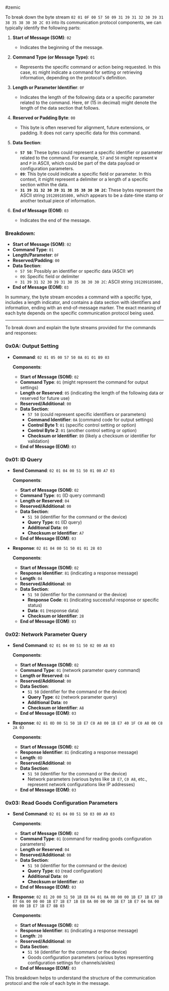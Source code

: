 #zemic

To break down the byte stream `02 01 0F 00 57 50 09 31 39 31 32 30 39 31 38 35 38 30 30 2C 03` into its communication protocol components, we can typically identify the following parts:

1. **Start of Message (SOM)**: `02`
   - Indicates the beginning of the message.

2. **Command Type (or Message Type)**: `01`
   - Represents the specific command or action being requested. In this case, `01` might indicate a command for setting or retrieving information, depending on the protocol's definition.

3. **Length or Parameter Identifier**: `0F`
   - Indicates the length of the following data or a specific parameter related to the command. Here, `0F` (15 in decimal) might denote the length of the data section that follows.

4. **Reserved or Padding Byte**: `00`
   - This byte is often reserved for alignment, future extensions, or padding. It does not carry specific data for this command.

5. **Data Section**:
   - **`57 50`**: These bytes could represent a specific identifier or parameter related to the command. For example, `57` and `50` might represent `W` and `P` in ASCII, which could be part of the data payload or configuration parameters.
   - **`09`**: This byte could indicate a specific field or parameter. In this context, it might represent a delimiter or a length of a specific section within the data.
   - **`31 39 31 32 30 39 31 38 35 38 30 30 2C`**: These bytes represent the ASCII string `191209185800,` which appears to be a date-time stamp or another textual piece of information.
   
6. **End of Message (EOM)**: `03`
   - Indicates the end of the message.

### Breakdown:

- **Start of Message (SOM)**: `02`
- **Command Type**: `01`
- **Length/Parameter**: `0F`
- **Reserved/Padding**: `00`
- **Data Section**:
  - `57 50`: Possibly an identifier or specific data (ASCII: `WP`)
  - `09`: Specific field or delimiter
  - `31 39 31 32 30 39 31 38 35 38 30 30 2C`: ASCII string `191209185800,`
- **End of Message (EOM)**: `03`

In summary, the byte stream encodes a command with a specific type, includes a length indicator, and contains a data section with identifiers and information, ending with an end-of-message marker. The exact meaning of each byte depends on the specific communication protocol being used.




















----------------------


To break down and explain the byte streams provided for the commands and responses:

### 0x0A: Output Setting

- **Command**: `02 01 05 00 57 50 0A 01 01 B9 03`

  **Components**:
  - **Start of Message (SOM)**: `02`
  - **Command Type**: `01` (might represent the command for output settings)
  - **Length or Reserved**: `05` (indicating the length of the following data or reserved for future use)
  - **Reserved/Additional**: `00`
  - **Data Section**:
    - `57 50` (could represent specific identifiers or parameters)
    - **Command Identifier**: `0A` (command code for output settings)
    - **Control Byte 1**: `01` (specific control setting or option)
    - **Control Byte 2**: `01` (another control setting or option)
    - **Checksum or Identifier**: `B9` (likely a checksum or identifier for validation)
  - **End of Message (EOM)**: `03`

### 0x01: ID Query

- **Send Command**: `02 01 04 00 51 50 01 00 A7 03`

  **Components**:
  - **Start of Message (SOM)**: `02`
  - **Command Type**: `01` (ID query command)
  - **Length or Reserved**: `04`
  - **Reserved/Additional**: `00`
  - **Data Section**:
    - `51 50` (identifier for the command or the device)
    - **Query Type**: `01` (ID query)
    - **Additional Data**: `00`
    - **Checksum or Identifier**: `A7`
  - **End of Message (EOM)**: `03`

- **Response**: `02 81 04 00 51 50 01 01 28 03`

  **Components**:
  - **Start of Message (SOM)**: `02`
  - **Response Identifier**: `81` (indicating a response message)
  - **Length**: `04`
  - **Reserved/Additional**: `00`
  - **Data Section**:
    - `51 50` (identifier for the command or the device)
    - **Response Code**: `01` (indicating successful response or specific status)
    - **Data**: `01` (response data)
    - **Checksum or Identifier**: `28`
  - **End of Message (EOM)**: `03`

### 0x02: Network Parameter Query

- **Send Command**: `02 01 04 00 51 50 02 00 A8 03`

  **Components**:
  - **Start of Message (SOM)**: `02`
  - **Command Type**: `01` (network parameter query command)
  - **Length or Reserved**: `04`
  - **Reserved/Additional**: `00`
  - **Data Section**:
    - `51 50` (identifier for the command or the device)
    - **Query Type**: `02` (network parameter query)
    - **Additional Data**: `00`
    - **Checksum or Identifier**: `A8`
  - **End of Message (EOM)**: `03`

- **Response**: `02 81 0D 00 51 50 1B E7 C0 A8 00 1B E7 40 1F C0 A8 00 C8 2A 03`

  **Components**:
  - **Start of Message (SOM)**: `02`
  - **Response Identifier**: `81` (indicating a response message)
  - **Length**: `0D`
  - **Reserved/Additional**: `00`
  - **Data Section**:
    - `51 50` (identifier for the command or the device)
    - Network parameters (various bytes like `1B E7`, `C0 A8`, etc., represent network configurations like IP addresses)
  - **End of Message (EOM)**: `03`

### 0x03: Read Goods Configuration Parameters

- **Send Command**: `02 01 04 00 51 50 03 00 A9 03`

  **Components**:
  - **Start of Message (SOM)**: `02`
  - **Command Type**: `01` (command for reading goods configuration parameters)
  - **Length or Reserved**: `04`
  - **Reserved/Additional**: `00`
  - **Data Section**:
    - `51 50` (identifier for the command or the device)
    - **Query Type**: `03` (read configuration)
    - **Additional Data**: `00`
    - **Checksum or Identifier**: `A9`
  - **End of Message (EOM)**: `03`

- **Response**: `02 81 20 00 51 50 1B E8 04 01 0A 00 00 00 1B E7 1B E7 1B E7 0A 00 00 00 1B E7 1B E7 1B E8 0A 00 00 00 1B E7 1B E7 04 0A 00 00 00 1B E7 1B E7 8B 03`

  **Components**:
  - **Start of Message (SOM)**: `02`
  - **Response Identifier**: `81` (indicating a response message)
  - **Length**: `20`
  - **Reserved/Additional**: `00`
  - **Data Section**:
    - `51 50` (identifier for the command or the device)
    - Goods configuration parameters (various bytes representing configuration settings for channels/aisles)
  - **End of Message (EOM)**: `03`

This breakdown helps to understand the structure of the communication protocol and the role of each byte in the message.